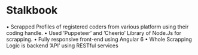 # Stalkbook

• Scrapped Profiles of registered coders from various platform using their coding handle.
• Used ’Puppeteer’ and ’Cheerio’ Library of Node.Js for scrapping.
• Fully responsive front-end using Angular 6
• Whole Scrapping Logic is backend ’API’ using RESTful services
